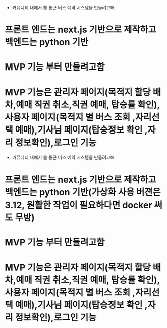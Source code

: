 - 커뮤니티 내에서 쓸 통근 버스 예약 시스템을 만들려고해
# 프론트 엔드는 next.js 기반으로 제작하고 백엔드는 python 기반
# MVP 기능 부터 만들려고함
# MVP 기능은 관리자 페이지(목적지 할당 배차,예매 직권 취소,직권 예매, 탑승률 확인),사용자 페이지(목적지 별 버스 조회 ,자리선택 예매),기사님 페이지(탑승정보 확인 ,자리 정보확인),로그인 기능
- 커뮤니티 내에서 쓸 통근 버스 예약 시스템을 만들려고해
# 프론트 엔드는 next.js 기반으로 제작하고 백엔드는 python 기반(가상화 사용 버젼은 3.12, 원활한 작업이 필요하다면 docker 써도 무방)
# MVP 기능 부터 만들려고함
# MVP 기능은 관리자 페이지(목적지 할당 배차,예매 직권 취소,직권 예매, 탑승률 확인),사용자 페이지(목적지 별 버스 조회 ,자리선택 예매),기사님 페이지(탑승정보 확인 ,자리 정보확인),로그인 기능